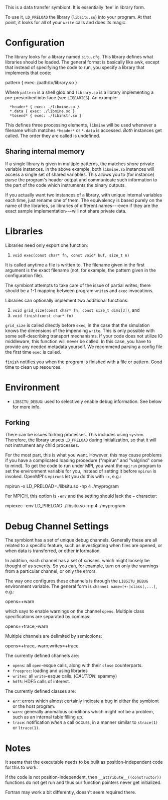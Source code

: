 This is a data transfer symbiont.  It is essentially 'tee' in library form.

To use it, `LD_PRELOAD` the library (`libsitu.so`) into your program.  At that
point, it looks for all of your `write` calls and does its magic.

Configuration
=============

The library looks for a library named `situ.cfg`.  This library defines
what libraries should be loaded.  The general format is basically like
awk, except that instead of specifying the code to run, you specify a
library that implements that code:

  pattern { exec: /path/to/library.so }

Where `pattern` is a shell glob and `library.so` is a library
implementing a pre-prescribed interface (see `LIBRARIES`).  An example:

```
  *header* { exec: ./libmine.so }
  *.data { exec: ./libmine.so }
  *tosend* { exec: ./libinstr.so }
```

This defines three processing elements, `libmine` will be used whenever
a filename which matches `*header*` or `*.data` is accessed.  *Both*
instances get called.  The order they are called is undefined.

Sharing internal memory
-----------------------

If a single library is given in multiple patterns, the matches *share*
private variable instances.  In the above example, both `libmine.so`
instances will access a single set of shared variables.  This allows
you to (for instance) parse the program's header output and communicate
such information to the part of the code which instruments the binary
outputs.

If you actually want two instances of a library, with unique internal
variables each time, just rename one of them.  The equivalency is
based purely on the name of the libraries, so libraries of different
names---even if they are the exact sample implementation---will not
share private data.

Libraries
=========

Libraries need only export one function:

  1. `void exec(const char* fn, const void* buf, size_t n)`

It is called anytime a file is written to.  The filename given in the
first argument is the exact filename (not, for example, the pattern
given in the configuration file).

The symbiont attempts to take care of the issue of partial writes;
there should be a 1-1 mapping between program `write`s and `exec`
invocations.

Libraries can optionally implement two additional functions:

  2. `void grid_size(const char* fn, const size_t dims[3])`, and
  3. `void finish(const char* fn)`

`grid_size` is called directly before `exec`, in the case that the
simulation knows the dimensions of the impending `write`.  This is only
possible with some self-describing transport mechanisms.  If your code
does not utilize IO middleware, this function will never be called.
In this case, you have to provide any needed metadata yourself.  We
recommend parsing a config file the first time `exec` is called.

`finish` notifies you when the program is finished with a file or
pattern.  Good time to clean up resources.

Environment
===========

  * `LIBSITU_DEBUG`: used to selectively enable debug information.  See
  below for more info.

Forking
-------

There can be issues forking processes.  This includes using `system`.
Therefore, the library unsets `LD_PRELOAD` during initialization, so
that it will not instrument any child processes.

For the most part, this is what you want.  However, this may cause
problems if you have a complicated loading procedure ("mpirun" and
"valgrind" come to mind).  To get the code to run under MPI, you want
the `mpirun` program to set the environment variable for you, instead
of setting it before `mpirun` is invoked.  OpenMPI's `mpirun`s let you
do this with `-x`, e.g.:

  mpirun -x LD_PRELOAD=./libsitu.so -np 4 ./myprogram

For MPICH, this option is `-env` and the setting should lack the `=`
character:

  mpiexec -env LD_PRELOAD ./libsitu.so -np 4 ./myprogram

Debug Channel Settings
======================

The symbiont has a set of unique debug channels.  Generally these are
all related to a specific feature, such as investigating when files are
opened, or when data is transferred, or other information.

In addition, each channel has a set of *class*es, which might loosely
be thought of as severity.  So you can, for example, turn on only the
warnings from a particular channel, or only the errors.

The way one configures these channels is through the
`LIBSITU_DEBUG` environment variable.  The general form is `channel
name=[+-]class[,...]`, e.g.:

  opens=+warn

which says to enable warnings on the channel `opens`.  Multiple class
specifications are separated by commas:

  opens=+trace,-warn

Multiple channels are delimited by semicolons:

  opens=+trace,-warn;writes=+trace

The currently defined channels are:

  * `opens`: all `open`-esque calls, along with their `close`
  counterparts.
  * `freeproc`: loading and using libraries
  * `writes`: all `write`-esque calls. (*CAUTION*: spammy)
  * `hdf5`: HDF5 calls of interest.

The currently defined classes are:

  * `err`: errors which almost certainly indicate a bug in either the
  symbiont or the host program.
  * `warn`: generally anomalous conditions which might not be a
  problem, such as an internal table filling up.
  * `trace`: notification *when* a call occurs, in a manner similar to
  `strace(1)` or `ltrace(1)`.

Notes
=====

It seems that the executable needs to be built as position-independent
code for this to work.

if the code is not position-independent, then
`__attribute__((constructor))` functions do not get run and thus our
function pointers never get initialized.

Fortran may work a bit differently, doesn't seem required there.
